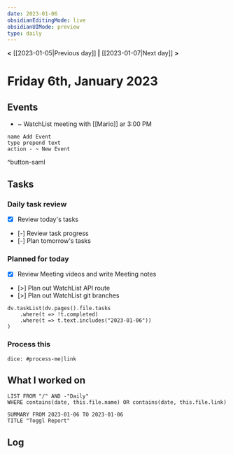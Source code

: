 ```yaml
---
date: 2023-01-06
obsidianEditingMode: live
obsidianUIMode: preview
type: daily
---
```


**<** [[2023-01-05|Previous day]] **|** [[2023-01-07|Next day]] **>**

# Friday 6th, January 2023

## Events
- ~ WatchList meeting with [[Mario]] ar 3:00 PM
```button
name Add Event
type prepend text
action - ~ New Event
```
^button-saml


## Tasks

### Daily task review
- [x] Review today's tasks
- [-] Review task progress
- [-] Plan tomorrow's tasks

### Planned for today
- [x] Review Meeting videos and write Meeting notes
- [>] Plan out WatchList API route
- [>] Plan out WatchList git branches

```dataviewjs
dv.taskList(dv.pages().file.tasks
	.where(t => !t.completed)
	.where(t => t.text.includes("2023-01-06"))
)
```

### Process this
`dice: #process-me|link`

## What I worked on
```dataview
LIST FROM "/" AND -"Daily"
WHERE contains(date, this.file.name) OR contains(date, this.file.link)
```

```toggl
SUMMARY FROM 2023-01-06 TO 2023-01-06
TITLE "Toggl Report"
```

## Log
